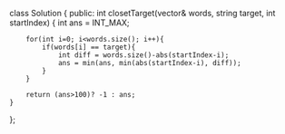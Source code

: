 class Solution {
public:
    int closetTarget(vector<string>& words, string target, int startIndex) {
        int ans = INT_MAX;
        
        for(int i=0; i<words.size(); i++){
            if(words[i] == target){
                int diff = words.size()-abs(startIndex-i);
                ans = min(ans, min(abs(startIndex-i), diff));
            }
        }
        
        return (ans>100)? -1 : ans;
    }
};
